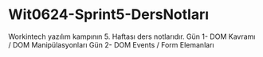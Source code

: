 # Wit0624-Sprint5-DersNotları

Workintech yazılım kampının 5. Haftası ders notlarıdır.
Gün 1- DOM Kavramı / DOM Manipülasyonları
Gün 2- DOM Events / Form Elemanları
